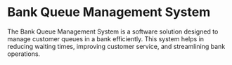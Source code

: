 # Bank Queue Management System

The Bank Queue Management System is a software solution designed to manage customer queues in a bank efficiently. This system helps in reducing waiting times, improving customer service, and streamlining bank operations.                